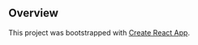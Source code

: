 ## Overview

This project was bootstrapped with [Create React App](https://github.com/facebook/create-react-app).


